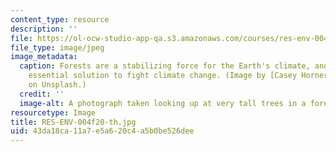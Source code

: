 ```yaml
---
content_type: resource
description: ''
file: https://ol-ocw-studio-app-qa.s3.amazonaws.com/courses/res-env-004-mit-climate-portal-fall-2020/43da18ca11a7e5a620c4a5b0be526dee_RES-ENV-004f20-th.jpg
file_type: image/jpeg
image_metadata:
  caption: Forests are a stabilizing force for the Earth's climate, and remain an
    essential solution to fight climate change. (Image by [Casey Horner](https://unsplash.com/photos/4rDCa5hBlCs)
    on Unsplash.)
  credit: ''
  image-alt: A photograph taken looking up at very tall trees in a forest.
resourcetype: Image
title: RES-ENV-004f20-th.jpg
uid: 43da18ca-11a7-e5a6-20c4-a5b0be526dee
---
```

